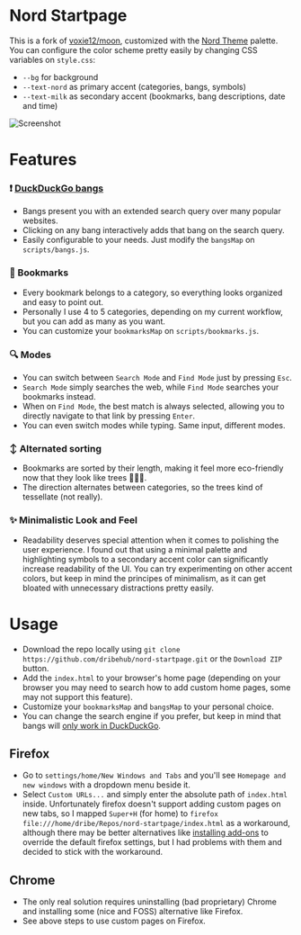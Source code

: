 # Nord Startpage

This is a fork of [voxie12/moon](https://github.com/voxie12/moon), customized with the [Nord Theme](https://www.nordtheme.com/) palette.
<br>You can configure the color scheme pretty easily by changing CSS variables on `style.css`:
  - `--bg` for background
  - `--text-nord` as primary accent (categories, bangs, symbols)
  - `--text-milk` as secondary accent (bookmarks, bang descriptions, date and time)

![Screenshot](https://user-images.githubusercontent.com/73489903/174622341-e778aefa-9496-4144-a662-7544aaccaa17.png)

# Features
### ❗ [DuckDuckGo bangs](https://duckduckgo.com/bang?)
  - Bangs present you with an extended search query over many popular websites.
  - Clicking on any bang interactively adds that bang on the search query.
  - Easily configurable to your needs. Just modify the `bangsMap` on `scripts/bangs.js`.
### 🔖 Bookmarks
  - Every bookmark belongs to a category, so everything looks organized and easy to point out.
  - Personally I use 4 to 5 categories, depending on my current workflow, but you can add as many as you want.
  - You can customize your `bookmarksMap` on `scripts/bookmarks.js`.
### 🔍 Modes
  - You can switch between `Search Mode` and `Find Mode` just by pressing `Esc`.
  - `Search Mode` simply searches the web, while `Find Mode` searches your bookmarks instead.
  - When on `Find Mode`, the best match is always selected, allowing you to directly navigate to that link by pressing `Enter`.
  - You can even switch modes while typing. Same input, different modes.
### ↕ Alternated sorting
  - Bookmarks are sorted by their length, making it feel more eco-friendly now that they look like trees 🌲🌲🌲.
  - The direction alternates between categories, so the trees kind of tessellate (not really).
### ✨ Minimalistic Look and Feel
  - Readability deserves special attention when it comes to polishing the user experience. I found out that using a minimal palette 
and highlighting symbols to a secondary accent color can significantly increase readability of the UI. You can try experimenting on other accent colors, but keep in mind the principes of minimalism, as it can get bloated with unnecessary distractions pretty easily.

# Usage
* Download the repo locally using `git clone https://github.com/dribehub/nord-startpage.git` or the `Download ZIP` button.
* Add the `index.html` to your browser's home page (depending on your browser you may need to search how to add custom home pages, some may not support this feature). 
* Customize your `bookmarksMap` and `bangsMap` to your personal choice.
* You can change the search engine if you prefer, but keep in mind that bangs will [only work in DuckDuckGo](https://duckduckgo.com/bang?).

## Firefox
* Go to `settings/home/New Windows and Tabs` and you'll see `Homepage and new windows` with a dropdown menu beside it. 
* Select `Custom URLs...` and simply enter the absolute path of `index.html` inside. 
Unfortunately firefox doesn't support adding custom pages on new tabs, so I mapped `Super+H` (for home) to `firefox file:///home/dribe/Repos/nord-startpage/index.html` as a workaround, although there may be better alternatives like [installing add-ons](https://addons.mozilla.org/en-US/firefox/addon/new-tab-override/?utm_source=addons.mozilla.org&utm_medium=referral&utm_content=search) to override the default firefox settings, but I had problems with them and decided to stick with the workaround.

## Chrome
* The only real solution requires uninstalling (bad proprietary) Chrome and installing some (nice and FOSS) alternative like Firefox. 
* See above steps to use custom pages on Firefox.
